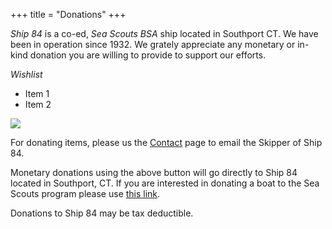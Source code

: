 +++
title = "Donations"
+++

*Ship 84* is a co-ed, *Sea Scouts BSA* ship located in Southport CT. We have been in operation since 1932.  We grately appreciate any monetary or in-kind donation you are willing to provide to support our efforts.

*Wishlist*

* Item 1
* Item 2



[![](https://www.ship84.com/img/donate.png)](https://www.paypal.com/cgi-bin/webscr?cmd=_s-xclick&hosted_button_id=VVLF2KJRFHDSA)

For donating items, please us the [Contact](https://www.ship84.com/contact) page to email the Skipper of Ship 84.

Monetary donations using the above button will go directly to Ship 84 located in Southport, CT.  If you are interested in donating a boat to the Sea Scouts program please use [this link](https://seascout.org/about/contact-us/).

Donations to Ship 84 may be tax deductible.
